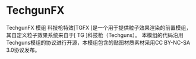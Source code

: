 # TechgunFX
TechgunFX 模组
科技枪特效[TGFX ]是一个用于提供粒子效果渲染的前置模组，其自定义粒子效果系统来自于[ TG ]科技枪（Techguns）。
本模组的代码沿用Techguns模组的协议进行开源，本模组包含的贴图材质素材采用CC BY-NC-SA 3.0协议发布。
